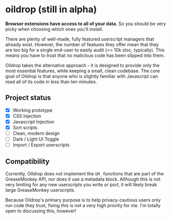 # oildrop (still in alpha)
**Browser extensions have access to all of your data.** So you should be very picky when choosing which ones you'll install.

There are plenty of well-made, fully featured userscript managers that
already exist. However, the number of features they offer mean that they are too
big for a single end-user to easily audit (>> 10k sloc, typically). This means
you have to trust that no malicious code has been slipped into them.

Oildrop takes the alternative approach - it is designed to provide only the
most essential features, while keeping a small, clean codebase. The core goal
of Oildrop is that anyone who is slightly familiar with Javascript can read all
of its code in less than ten minutes.

## Project status
- [x] Working prototype
- [x] CSS Injection
- [x] Javascript Injection
- [x] Sort scripts
- [ ] Clean, modern design
- [ ] Dark / Light UI Toggle
- [ ] Import / Export userscripts

## Compatibility
Currently, Oildrop does not implement the `GM_` functions that are part of the
GreaseMonkey API, nor does it use a metadata block. Although this is not very limiting for any new userscripts you write or port, it will likely break
large GreaseMonkey userscripts.

Because Oildrop's primary purpose is to help privacy-cautious users only run code
they trust, fixing this is not a very high priority for me. I'm totally open to
discussing this, however!
